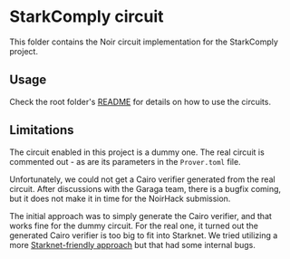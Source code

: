 # StarkComply circuit

This folder contains the Noir circuit implementation for the StarkComply project.

## Usage

Check the root folder's [README](/README.md) for details on how to use the circuits.

## Limitations

The circuit enabled in this project is a dummy one. The real circuit is commented out - as are its parameters in the `Prover.toml` file.

Unfortunately, we could not get a Cairo verifier generated from the real circuit. After discussions with the Garaga team, there is a bugfix coming, but it does not make it in time for the NoirHack submission.

The initial approach was to simply generate the Cairo verifier, and that works fine for the dummy circuit. For the real one, it turned out the generated Cairo verifier is too big to fit into Starknet. We tried utilizing a more [Starknet-friendly approach](https://garaga.gitbook.io/garaga/deploy-your-snark-verifier-on-starknet/noir#the-ultrastarknet-flavour) but that had some internal bugs.

